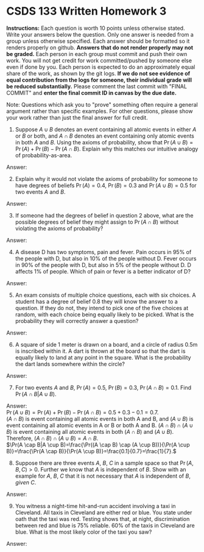 # CSDS 133 Written Homework 3
**Instructions:** Each question is worth 10 points unless otherwise stated. Write your answers below the question. Only one answer is needed from a group unless otherwise specified. Each answer should be formatted so it renders properly on github. **Answers that do not render properly may not be graded.** Each person in each group must commit and push their own work. You will not get credit for work committed/pushed by someone else even if done by you. Each person is expected to do an approximately equal share of the work, as shown by the git logs. **If we do not see evidence of equal contribution from the logs for someone, their individual grade will be reduced substantially.** Please comment the last commit with "FINAL COMMIT" and **enter the final commit ID in canvas by the due date.**

Note: Questions which ask you to "prove" something often require a general argument rather than specific examples. For other questions, please show your work rather than just the final answer for full credit.

1. Suppose $A \cup B$ denotes an event containing all atomic events in either $A$ or $B$ or both, and $A \cap B$ denotes an event containing only atomic events in both $A$ and $B$. Using the axioms of probability, show that $\Pr(A\cup B)=\Pr(A)+\Pr(B)-\Pr(A\cap B)$. Explain why this matches our intuitive analogy of probability-as-area.

Answer:

2. Explain why it would not violate the axioms of probability for someone to have degrees of beliefs $\Pr(A)=0.4$, $\Pr(B)=0.3$ and $\Pr(A \cup B)=0.5$ for two events $A$ and $B$. 

Answer:


3. If someone had the degrees of belief in question 2 above, what are the possible degrees of belief they might assign to $\Pr(A \cap B)$ without violating the axioms of probability?

Answer: 

4.	A disease D has two symptoms, pain and fever. Pain occurs in 95% of the people with D, but also in 10% of the people without D. Fever occurs in 90% of the people with D, but also in 5% of the people without D. D affects 1% of people. Which of pain or fever is a better indicator of D? 

Answer: 

5.  An exam consists of multiple choice questions, each with six choices. A student has a degree of belief 0.8 they will know the answer to a question. If they do not, they intend to pick one of the five choices at random, with each choice being equally likely to be picked. What is the probability they will correctly answer a question?

Answer: 

6. A square of side 1 meter is drawn on a board, and a circle of radius 0.5m is inscribed within it. A dart is thrown at the board so that the dart is equally likely to land at any point in the square. What is the probability the dart lands somewhere within the circle?

Answer: 

7. For two events $A$ and $B$, $\Pr(A)=0.5$, $\Pr(B)=0.3$, $\Pr(A \cap B)=0.1$. Find $\Pr(A \cap B|A \cup B)$.

Answer:\
$\Pr(A \cup B)=\Pr(A) + \Pr(B) - \Pr(A \cap B)=0.5 + 0.3 - 0.1 = 0.7$.\
$(A \cap B)$ is event containing all atomic events in both A and B, and $(A \cup B)$ is event containing all atomic events in A or B or both A and B. $(A \cap B) \cap (A \cup B)$ is event containing all atomic events in both $(A \cap B)$ and $(A \cup B)$.\
Therefore, 
$(A \cap B) \cap (A \cup B)=A \cap B.$\
$\Pr(A \cap B|A \cup B)=\frac{\Pr((A \cap B) \cap (A \cup B))}{\Pr(A \cup B)}=\frac{\Pr(A \cap B)}{\Pr(A \cup B)}=\frac{0.1}{0.7}=\frac{1}{7}.$

8. Suppose there are three events $A$, $B$, $C$ in a sample space so that $\Pr(A, B, C)>0$. Further we know that $A$ is independent of $B$. Show with an example for $A$, $B$, $C$ that it is not necessary that $A$ is independent of $B$, *given* $C$.

Answer:

9. You witness a night-time hit-and-run accident involving a taxi in Cleveland. All taxis in Cleveland are either red or blue. You state under oath that the taxi was red. Testing shows that, at night, discrimination between red and blue is 75% reliable. 60% of the taxis in Cleveland are blue. What is the most likely color of the taxi you saw?

Answer:

